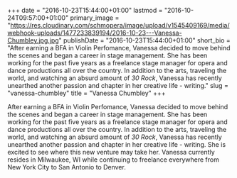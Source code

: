 +++
date = "2016-10-23T15:44:00+01:00"
lastmod = "2016-10-24T09:57:00+01:00"
primary_image = "https://res.cloudinary.com/schmopera/image/upload/v1545409169/media/webhook-uploads/1477233839194/2016-10-23---Vanessa-Chumbley.jpg.jpg"
publishDate = "2016-10-23T15:44:00+01:00"
short_bio = "After earning a BFA in Violin Perfomance, Vanessa decided to move behind the scenes and began a career in stage management. She has been working for the past five years as a freelance stage manager for opera and dance productions all over the country. In addition to the arts, traveling the world, and watching an absurd amount of *30 Rock*, Vanessa has recently unearthed another passion and chapter in her creative life - writing."
slug = "vanessa-chumbley"
title = "Vanessa Chumbley"
+++

After earning a BFA in Violin Perfomance, Vanessa decided to move behind the scenes and began a career in stage management. She has been working for the past five years as a freelance stage manager for opera and dance productions all over the country. In addition to the arts, traveling the world, and watching an absurd amount of *30 Rock*, Vanessa has recently unearthed another passion and chapter in her creative life - writing. She is excited to see where this new venture may take her. Vanessa currently resides in Milwaukee, WI while continuing to freelance everywhere from New York City to San Antonio to Denver. 
